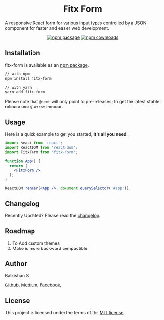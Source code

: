 <h1 align="center">Fitx Form</h1>

A responsive [React](https://reactjs.org/) form for various input types controlled by a JSON component for faster and easier web development.

<div align="center">

[![npm package](https://img.shields.io/npm/v/fitx-form/latest.svg)](https://www.npmjs.com/package/fitx-form)
[![npm downloads](https://img.shields.io/npm/dm/fitx-form.svg)](https://www.npmjs.com/package/fitx-form)
</div>

## Installation

fitx-form is available as an [npm package](https://www.npmjs.com/package/fitx-form).

```sh
// with npm
npm install fitx-form

// with yarn
yarn add fitx-form
```

Please note that `@next` will only point to pre-releases; to get the latest stable release use `@latest` instead.


## Usage

Here is a quick example to get you started, **it's all you need**:

```jsx
import React from 'react';
import ReactDOM from 'react-dom';
import FitxForm from 'fitx-form';

function App() {
  return (
    <FitxForm />
  );
}

ReactDOM.render(<App />, document.querySelector('#app'));
```

## Changelog

Recently Updated?
Please read the [changelog](https://github.com//RyderKishan/fitx-form/releases).

## Roadmap

1. To Add custom themes
2. Make is more backward compactible

## Author

Balkishan S

[Github](https://github.com/RyderKishan), [Medium](https://medium.com/@kishan020696), [Facebook](https://www.facebook.com/kishan020696), 

## License

This project is licensed under the terms of the [MIT license](/LICENSE).